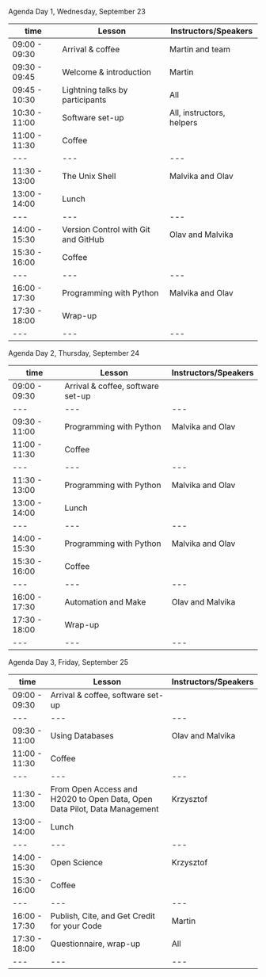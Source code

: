 Agenda Day 1, Wednesday, September 23

time|Lesson|Instructors/Speakers
--- | --- | ---
09:00 - 09:30|Arrival & coffee|Martin and team
09:30 - 09:45|Welcome & introduction|Martin
09:45 - 10:30|Lightning talks by participants|All
10:30 - 11:00|Software set-up|All, instructors, helpers
11:00 - 11:30|Coffee|
---|---|---
11:30 - 13:00|The Unix Shell|Malvika and Olav
13:00 - 14:00|Lunch
---|---|---
14:00 - 15:30|Version Control with Git and GitHub|Olav and Malvika
15:30 - 16:00|Coffee
---|---|---
16:00 - 17:30|Programming with Python|Malvika and Olav
17:30 - 18:00|Wrap-up
---|---|---

Agenda Day 2, Thursday, September 24

time|Lesson|Instructors/Speakers
--- | --- | ---
09:00 - 09:30|Arrival & coffee, software set-up|
---|---|---
09:30 - 11:00|Programming with Python|Malvika and Olav
11:00 - 11:30|Coffee|
---|---|---
11:30 - 13:00|Programming with Python|Malvika and Olav
13:00 - 14:00|Lunch|
---|---|---
14:00 - 15:30|Programming with Python|Malvika and Olav
15:30 - 16:00|Coffee|
---|---|---
16:00 - 17:30|Automation and Make|Olav and Malvika
17:30 - 18:00|Wrap-up
---|---|---

Agenda Day 3, Friday, September 25

time|Lesson|Instructors/Speakers
--- | --- | ---
09:00 - 09:30|Arrival & coffee, software set-up|
--- | --- | ---
09:30 - 11:00|Using Databases|Olav and Malvika
11:00 - 11:30|Coffee|
--- | --- | ---
11:30 - 13:00|From Open Access and H2020 to Open Data, Open Data Pilot, Data Management|Krzysztof
13:00 - 14:00|Lunch|
--- | --- | ---
14:00 - 15:30|Open Science|Krzysztof
15:30 - 16:00|Coffee
--- | --- | ---
16:00 - 17:30|Publish, Cite, and Get Credit for your Code|Martin
17:30 - 18:00|Questionnaire, wrap-up|All
--- | --- | ---
